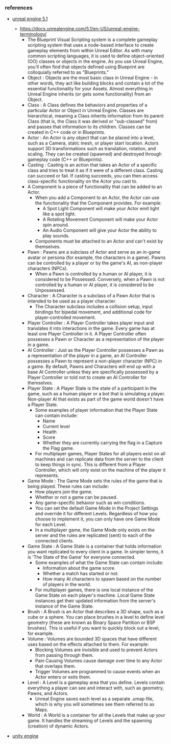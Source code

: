 

### references

* [unreal engine 5.1](https://docs.unrealengine.com/5.1/en-US/)
  * https://docs.unrealengine.com/5.1/en-US/unreal-engine-terminology/
    * The Blueprint Visual Scripting system is a complete gameplay scripting system that uses a node-based interface to create gameplay elements from within Unreal Editor. As with many common scripting languages, it is used to define object-oriented (OO) classes or objects in the engine. As you use Unreal Engine, you'll often find that objects defined using Blueprint are colloquially referred to as "Blueprints."
    * Object : Objects are the most basic class in Unreal Engine - in other words, they act like building blocks and contain a lot of the essential functionality for your Assets. Almost everything in Unreal Engine inherits (or gets some functionality) from an Object.
    * Class : A Class defines the behaviors and properties of a particular Actor or Object in Unreal Engine. Classes are hierarchical, meaning a Class inherits information from its parent Class (that is, the Class it was derived or "sub-classed" from) and passes that information to its children. Classes can be created in C++ code or in Blueprints.
    * Actor : An Actor is any object that can be placed into a level, such as a Camera, static mesh, or player start location. Actors support 3D transformations such as translation, rotation, and scaling. They can be created (spawned) and destroyed through gameplay code (C++ or Blueprints).
    * Casting : Casting is an action that takes an Actor of a specific class and tries to treat it as if it were of a different class. Casting can succeed or fail. If casting succeeds, you can then access class-specific functionality on the Actor you cast to.
    * A Component is a piece of functionality that can be added to an Actor.
      * When you add a Component to an Actor, the Actor can use the functionality that the Component provides. For  example:
        * A Spot Light Component will make your Actor emit light like a spot light.
        * A Rotating Movement Component will make your Actor spin around.
        * An Audio Component will give your Actor the ability to play sounds.
      * Components must be attached to an Actor and can't exist by themselves.
    * Pawn : Pawns are a subclass of Actor and serve as an in-game avatar or persona (for example, the characters in a game). Pawns can be controlled by a player or by the game's AI, as non-player characters (NPCs).
      * When a Pawn is controlled by a human or AI player, it is considered to be Possessed. Conversely, when a Pawn is not controlled by a human or AI player, it is considered to be Unpossessed.
    * Character : A Character is a subclass of a Pawn Actor that is intended to be used as a player character. 
      * The Character subclass includes a collision setup, input bindings for bipedal movement, and additional code for player-controlled movement.
    * Player Controller : A Player Controller takes player input and translates it into interactions in the game. Every game has at least one Player Controller in it. A Player Controller often possesses a Pawn or Character as a representation of the player in a game.
    * AI Controller : Just as the Player Controller possesses a Pawn as a representation of the player in a game, an AI Controller possesses a Pawn to represent a non-player character (NPC) in a game. By default, Pawns and Characters will end up with a base AI Controller unless they are specifically possessed by a Player Controller or told not to create an AI Controller for themselves.
    * Player State : A Player State is the state of a participant in the game, such as a human player or a bot that is simulating a player. Non-player AI that exists as part of the game world doesn't have a Player State.
      * Some examples of player information that the Player State can contain include:
        * Name
        * Current level
        * Health
        * Score
        * Whether they are currently carrying the flag in a Capture the Flag game.
      * For multiplayer games, Player States for all players exist on all machines and can replicate data from the server to the client to keep things in sync. This is different from a Player Controller, which will only exist on the machine of the player it represents.
    * Game Mode : The Game Mode sets the rules of the game that is being played. These rules can include:
        * How players join the game.
        * Whether or not a game can be paused.
        * Any game-specific behavior such as win conditions.
      * You can set the default Game Mode in the Project Settings and override it for different Levels. Regardless of how you choose to implement it, you can only have one Game Mode for each Level.
      * In a multiplayer game, the Game Mode only exists on the server and the rules are replicated (sent) to each of the connected clients.
    * Game State : A Game State is a container that holds information you want replicated to every client in a game. In simpler terms, it is 'The State of the Game' for everyone connected.
      * Some examples of what the Game State can contain include:
        * Information about the game score.
        * Whether a match has started or not.
        * How many AI characters to spawn based on the number of players in the world.
      * For multiplayer games, there is one local instance of the Game State on each player's machine. Local Game State instances get their updated information from the server's instance of the Game State.
    * Brush : A Brush is an Actor that describes a 3D shape, such as a cube or a sphere. You can place brushes in a level to define level geometry (these are known as Binary Space Partition or BSP brushes). This is useful if you want to quickly block out a level, for example.
    * Volume : Volumes are bounded 3D spaces that have different uses based on the effects attached to them. For example:
      * Blocking Volumes are invisible and used to prevent Actors from passing through them.
      * Pain Causing Volumes cause damage over time to any Actor that overlaps them.
      * Trigger Volumes are programmed to cause events when an Actor enters or exits them.
    * Level : A Level is a gameplay area that you define. Levels contain everything a player can see and interact with, such as geometry, Pawns, and Actors.
      * Unreal Engine saves each level as a separate .umap file, which is why you will sometimes see them referred to as Maps.
    * World : A World is a container for all the Levels that make up your game. It handles the streaming of Levels and the spawning (creation) of dynamic Actors.


* [unity engine](https://docs.unity.com/)

